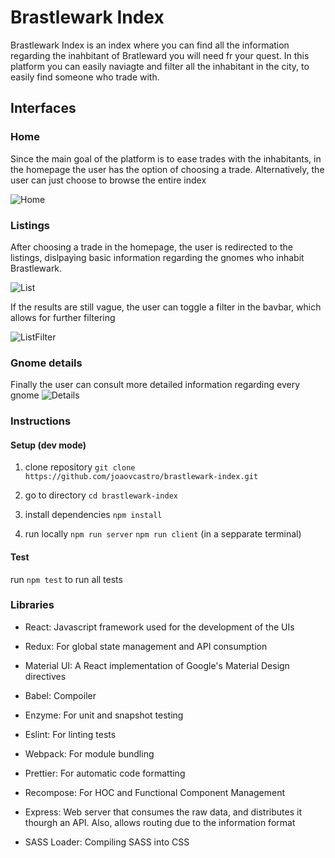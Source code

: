 # Brastlewark Index

Brastlewark Index is an index where you can find all the information regarding the inahbitant of Bratleward you will need fr your quest.
In this platform you can easily naviagte and filter all the inhabitant in the city, to easily find someone who trade with.

## Interfaces

### Home

Since the main goal of the platform is to ease trades with the inhabitants, in the homepage the user has the option of choosing a trade. 
Alternatively, the user can just choose to browse the entire index

![Home](https://i.ibb.co/8XcRvJv/index.png)

### Listings

After choosing a trade in the homepage, the user is redirected to the listings, dislpaying basic information regarding the gnomes who inhabit Brastlewark.

![List](https://i.ibb.co/YTP0wR9/gnome-list.png)

If the results are still vague, the user can toggle a filter in the bavbar, which allows for further filtering

![ListFilter](https://i.ibb.co/sqtmrpL/Filter.png)

### Gnome details

Finally the user can consult more detailed information regarding every gnome
![Details](https://i.ibb.co/9hTHCcJ/gnome-details2.png)


### Instructions

#### Setup (dev mode)

1. clone repository
`git clone https://github.com/joaovcastro/brastlewark-index.git`

2. go to directory
`cd brastlewark-index`

3. install dependencies
`npm install`

4. run locally
`npm run server`
`npm run client` (in a sepparate terminal)

#### Test
run `npm test` to run all tests

### Libraries

- React: Javascript framework used for the development of the UIs

- Redux: For global state management and API consumption

- Material UI: A React implementation of Google's Material Design directives

- Babel: Compoiler

- Enzyme: For unit and snapshot testing

- Eslint: For linting tests

- Webpack: For module bundling

- Prettier: For automatic code formatting 

- Recompose: For HOC and Functional Component Management

- Express: Web server that consumes the raw data, and distributes it thourgh an API. Also, allows routing due to the information format

- SASS Loader: Compiling SASS into CSS

